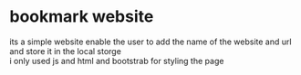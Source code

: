# bookmark website
its a simple website enable the user to add the name of the website and url and store it in the local storge  
i only used js and  html and bootstrab for styling the page 
